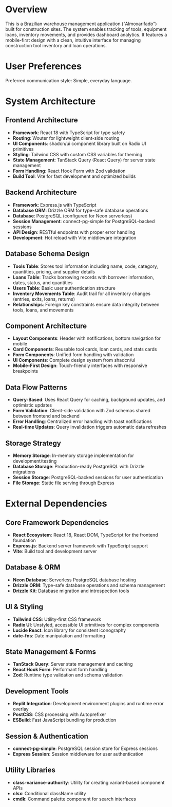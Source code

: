 # Overview

This is a Brazilian warehouse management application ("Almoxarifado") built for construction sites. The system enables tracking of tools, equipment loans, inventory movements, and provides dashboard analytics. It features a mobile-first design with a clean, intuitive interface for managing construction tool inventory and loan operations.

# User Preferences

Preferred communication style: Simple, everyday language.

# System Architecture

## Frontend Architecture
- **Framework**: React 18 with TypeScript for type safety
- **Routing**: Wouter for lightweight client-side routing
- **UI Components**: shadcn/ui component library built on Radix UI primitives
- **Styling**: Tailwind CSS with custom CSS variables for theming
- **State Management**: TanStack Query (React Query) for server state management
- **Form Handling**: React Hook Form with Zod validation
- **Build Tool**: Vite for fast development and optimized builds

## Backend Architecture
- **Framework**: Express.js with TypeScript
- **Database ORM**: Drizzle ORM for type-safe database operations
- **Database**: PostgreSQL (configured for Neon serverless)
- **Session Management**: connect-pg-simple for PostgreSQL-backed sessions
- **API Design**: RESTful endpoints with proper error handling
- **Development**: Hot reload with Vite middleware integration

## Database Schema Design
- **Tools Table**: Stores tool information including name, code, category, quantities, pricing, and supplier details
- **Loans Table**: Tracks borrowing records with borrower information, dates, status, and quantities
- **Users Table**: Basic user authentication structure
- **Inventory Movements Table**: Audit trail for all inventory changes (entries, exits, loans, returns)
- **Relationships**: Foreign key constraints ensure data integrity between tools, loans, and movements

## Component Architecture
- **Layout Components**: Header with notifications, bottom navigation for mobile
- **Card Components**: Reusable tool cards, loan cards, and stats cards
- **Form Components**: Unified form handling with validation
- **UI Components**: Complete design system from shadcn/ui
- **Mobile-First Design**: Touch-friendly interfaces with responsive breakpoints

## Data Flow Patterns
- **Query-Based**: Uses React Query for caching, background updates, and optimistic updates
- **Form Validation**: Client-side validation with Zod schemas shared between frontend and backend
- **Error Handling**: Centralized error handling with toast notifications
- **Real-time Updates**: Query invalidation triggers automatic data refreshes

## Storage Strategy
- **Memory Storage**: In-memory storage implementation for development/testing
- **Database Storage**: Production-ready PostgreSQL with Drizzle migrations
- **Session Storage**: PostgreSQL-backed sessions for user authentication
- **File Storage**: Static file serving through Express

# External Dependencies

## Core Framework Dependencies
- **React Ecosystem**: React 18, React DOM, TypeScript for the frontend foundation
- **Express.js**: Backend server framework with TypeScript support
- **Vite**: Build tool and development server

## Database & ORM
- **Neon Database**: Serverless PostgreSQL database hosting
- **Drizzle ORM**: Type-safe database operations and schema management
- **Drizzle Kit**: Database migration and introspection tools

## UI & Styling
- **Tailwind CSS**: Utility-first CSS framework
- **Radix UI**: Unstyled, accessible UI primitives for complex components
- **Lucide React**: Icon library for consistent iconography
- **date-fns**: Date manipulation and formatting

## State Management & Forms
- **TanStack Query**: Server state management and caching
- **React Hook Form**: Performant form handling
- **Zod**: Runtime type validation and schema validation

## Development Tools
- **Replit Integration**: Development environment plugins and runtime error overlay
- **PostCSS**: CSS processing with Autoprefixer
- **ESBuild**: Fast JavaScript bundling for production

## Session & Authentication
- **connect-pg-simple**: PostgreSQL session store for Express sessions
- **Express Session**: Session middleware for user authentication

## Utility Libraries
- **class-variance-authority**: Utility for creating variant-based component APIs
- **clsx**: Conditional className utility
- **cmdk**: Command palette component for search interfaces